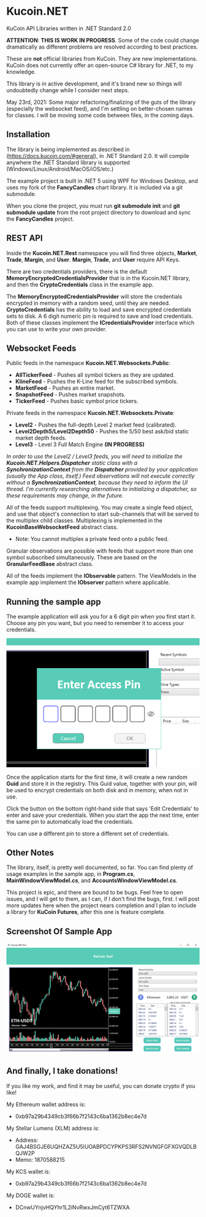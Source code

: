 # Kucoin.NET
KuCoin API Libraries written in .NET Standard 2.0

__ATTENTION__: __THIS IS WORK IN PROGRESS__.  Some of the code could change dramatically as different problems are resolved according to best practices.

These are __not__ official libraries from KuCoin.  They are new implementations.  KuCoin does not currently offer an open-source C# library for .NET, to my knowledge.

This library is in active development, and it's brand new so things will undoubtedly change while I consider next steps.

May 23rd, 2021: Some major refactoring/finalizing of the guts of the library (especially the websocket feed), and I'm settling on better-chosen names for classes.
I will be moving some code between files, in the coming days.


## Installation

The library is being implemented as described in (https://docs.kucoin.com/#general), in .NET Standard 2.0.  It will compile anywhere the .NET Standard library is supported (Windows/Linux/Android/MacOS/iOS/etc.)

The example project is built in .NET 5 using WPF for Windows Desktop, and uses my fork of the __FancyCandles__ chart library. It is included via a git submodule.

When you clone the project, you must run __git submodule init__ and __git submodule update__ from the root project directory to download and sync the __FancyCandles__ project.

## REST API 

Inside the __Kucoin.NET.Rest__ namespace you will find three objects, __Market__, __Trade__, __Margin__, and __User__.  __Margin__, __Trade__, and __User__ require API Keys.  

There are two credentials providers, there is the default __MemoryEncryptedCredentialsProvider__ that is in the Kucoin.NET library, and then the __CryptoCredentials__ class in the example app.

The __MemoryEncryptedCredentialsProvider__ will store the credentials encrypted in memory with a random seed, until they are needed.  __CryptoCredentials__ has the ability to load and save encrypted credentials sets to disk.  A 6 digit numeric pin is required to save and load credentials.  Both of these classes implement the __ICredentialsProvider__ interface which you can use to write your own provider.

## Websocket Feeds

Public feeds in the namespace __Kucoin.NET.Websockets.Public__:

  - __AllTickerFeed__ - Pushes all symbol tickers as they are updated.
  - __KlineFeed__ - Pushes the K-Line feed for the subscribed symbols.
  - __MarketFeed__ - Pushes an entire market.
  - __SnapshotFeed__ - Pushes market snapshots.
  - __TickerFeed__ - Pushes basic symbol price tickers.

Private feeds in the namespace __Kucoin.NET.Websockets.Private__:

  - __Level2__ - Pushes the full-depth Level 2 market feed (calibrated).
  - __Level2Depth5/Level2Depth50__ - Pushes the 5/50 best ask/bid static market depth feeds.
  - __Level3__ - Level 3 Full Match Engine __(IN PROGRESS)__

_In order to use the Level2 / Level3 feeds, you will need to initialize the __Kucoin.NET.Helpers.Dispatcher__ static class with a __SynchronizationContext__ from the __Dispatcher__ provided by your application (usually the App class, itself.)  Feed observations will not execute correctly without a __SynchronizationContext__, because they need to inform the UI thread. I'm currently researching alternatives to initializing a dispatcher, so these requirements may change, in the future._

All of the feeds support multiplexing.  You may create a single feed object, and use that object's connection to start sub-channels that will be served to the multiplex child classes.  Multiplexing is implemented in the __KucoinBaseWebsocketFeed__ abstract class.  
  
  * Note: You cannot multiplex a private feed onto a public feed.

Granular observations are possible with feeds that support more than one symbol subscribed simultaneously.  These are based on the __GranularFeedBase__ abstract class.  

All of the feeds implement the __IObservable<T>__ pattern.  The ViewModels in the example app implement the __IObserver<T>__ pattern where applicable.

## Running the sample app

The example application will ask you for a 6 digit pin when you first start it.  Choose any pin you want, but you need to remember it to access your credentials.

![](docs/Sample2.png?raw=true)

Once the application starts for the first time, it will create a new random __Guid__ and store it in the registry. This Guid value, together with your pin, will be used to encrypt credentials on both disk and in memory, when not in use.  

Click the button on the bottom right-hand side that says 'Edit Credentials' to enter and save your credentials.  When you start the app the next time, enter the same pin to automatically load the credentials.

You can use a different pin to store a different set of credentials.  

## Other Notes

The library, itself, is pretty well documented, so far.  You can find plenty of usage examples in the sample app, in __Program.cs__, __MainWindowViewModel.cs__, and __AccountsWindowViewModel.cs__.

This project is epic, and there are bound to be bugs.  Feel free to open issues, and I will get to them, as I can, if I don't find the bugs, first.  I will post more updates here when the project nears completion and I plan to include a library for __KuCoin Futures__, after this one is feature complete.  

## Screenshot Of Sample App

![](docs/Sample1.png?raw=true)

## And finally, I take donations!  

If you like my work, and find it may be useful, you can donate crypto if you like!

My Ethereum wallet address is: 
  - 0xb97a29b4349cb3f66b7f2143c6ba1362b8ec4e7d

My Stellar Lumens (XLM) address is:
  - Address: GAJ4BSGJE6UQHZAZ5U5IUOABPDCYPKPS3RFS2NVNGFGFXGVQDLBQJW2P
  - Memo: 1870588215

My KCS wallet is:
  - 0xb97a29b4349cb3f66b7f2143c6ba1362b8ec4e7d

My DOGE wallet is:
  - DCnwUYnjvHQYhr1L2iNvRwxJmCyt6TZWXA
   



